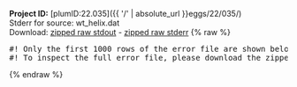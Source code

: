 **Project ID:** [plumID:22.035]({{ '/' | absolute_url }}eggs/22/035/)  
Stderr for source:  wt_helix.dat   
Download: [zipped raw stdout](wt_helix.dat.plumed_master.stdout.txt.zip) - [zipped raw stderr](wt_helix.dat.plumed_master.stderr.txt.zip) 
{% raw %}
<pre>
#! Only the first 1000 rows of the error file are shown below
#! To inspect the full error file, please download the zipped raw stderr file above
</pre>
{% endraw %}
